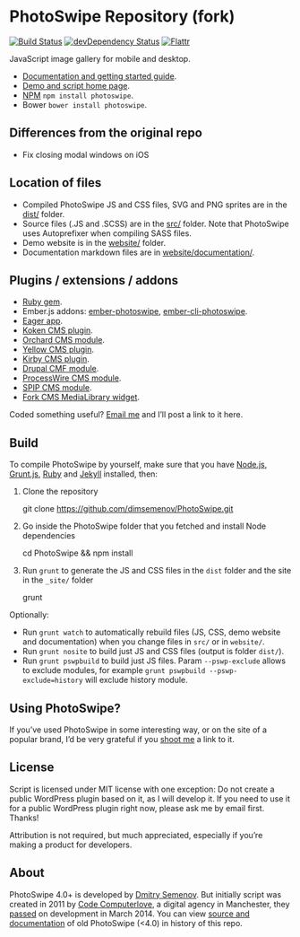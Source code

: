
# PhotoSwipe Repository (fork) 

[![Build Status](https://travis-ci.org/dimsemenov/PhotoSwipe.svg)](https://travis-ci.org/dimsemenov/PhotoSwipe) 
[![devDependency Status](https://david-dm.org/dimsemenov/PhotoSwipe/dev-status.svg)](https://david-dm.org/dimsemenov/PhotoSwipe#info=devDependencies)
[![Flattr](http://api.flattr.com/button/flattr-badge-large.png)](http://flattr.com/thing/3698358/dimsemenovPhotoSwipe-on-GitHub)

JavaScript image gallery for mobile and desktop. 

- [Documentation and getting started guide](http://photoswipe.com/documentation/getting-started.html).
- [Demo and script home page](http://photoswipe.com).
- [NPM](https://www.npmjs.com/package/photoswipe) `npm install photoswipe`.
- Bower `bower install photoswipe`.

## Differences from the original repo
- Fix closing modal windows on iOS

## Location of files

- Compiled PhotoSwipe JS and CSS files, SVG and PNG sprites are in the [dist/](https://github.com/dimsemenov/PhotoSwipe/tree/master/dist) folder.
- Source files (.JS and .SCSS) are in the [src/](https://github.com/dimsemenov/PhotoSwipe/tree/master/src) folder.  Note that PhotoSwipe uses Autoprefixer when compiling SASS files.
- Demo website is in the [website/](https://github.com/dimsemenov/PhotoSwipe/tree/master/website) folder.
- Documentation markdown files are in [website/documentation/](https://github.com/dimsemenov/PhotoSwipe/tree/master/website/documentation).

## Plugins / extensions / addons

- [Ruby gem](https://rubygems.org/gems/photoswipe-rails).
- Ember.js addons: [ember-photoswipe](https://github.com/kaermorchen/ember-photoswipe), [ember-cli-photoswipe](https://github.com/poetic/ember-cli-photoswipe).
- [Eager app](https://eager.io/app/DvuKIoU8iTOt).
- [Koken CMS plugin](https://github.com/DanielMuller/koken-plugin-photoswipe).
- [Orchard CMS module](https://gallery.orchardproject.net/List/Modules/Orchard.Module.Cascade.PhotoSwipe).
- [Yellow CMS plugin](https://github.com/datenstrom/yellow-plugins/tree/master/gallery).
- [Kirby CMS plugin](https://github.com/SiteMarina/guggenheim).
- [Drupal CMF module](https://www.drupal.org/project/photoswipe).
- [ProcessWire CMS module](https://github.com/blynx/MarkupProcesswirePhotoswipe).
- [SPIP CMS module](https://plugins.spip.net/photoswipe.html).
- [Fork CMS MediaLibrary widget](https://github.com/forkcms/forkcms).

Coded something useful? <a href='mailto:diiiimaaaa@gmail.com?subject="PhotoSwipe Plugin"'>Email me</a> and I’ll post a link to it here.

## Build 

To compile PhotoSwipe by yourself, make sure that you have [Node.js](http://nodejs.org/), [Grunt.js](https://github.com/cowboy/grunt), [Ruby](http://www.ruby-lang.org/) and [Jekyll](https://github.com/mojombo/jekyll/) installed, then:

1) Clone the repository

	git clone https://github.com/dimsemenov/PhotoSwipe.git

2) Go inside the PhotoSwipe folder that you fetched and install Node dependencies

	cd PhotoSwipe && npm install

3) Run `grunt` to generate the JS and CSS files in the `dist` folder and the site in the `_site/` folder

	grunt

Optionally:

- Run `grunt watch` to automatically rebuild files (JS, CSS, demo website and documentation) when you change files in `src/` or in `website/`.
- Run `grunt nosite` to build just JS and CSS files (output is folder `dist/`).
- Run `grunt pswpbuild` to build just JS files. Param `--pswp-exclude` allows to exclude modules, for example `grunt pswpbuild --pswp-exclude=history` will exclude history module.

## Using PhotoSwipe?

If you’ve used PhotoSwipe in some interesting way, or on the site of a popular brand, I’d be very grateful if you <a href='mailto:diiiimaaaa@gmail.com?subject="Site that uses PhotoSwipe"'>shoot me</a> a link to it.

## License

Script is licensed under MIT license with one exception: Do not create a public WordPress plugin based on it, as I will develop it. If you need to use it for a public WordPress plugin right now, please ask me by email first. Thanks!

Attribution is not required, but much appreciated, especially if you’re making a product for developers.

## About

PhotoSwipe 4.0+ is developed by [Dmitry Semenov](http://twitter.com/dimsemenov). But initially script was created in 2011 by [Code Computerlove](http://www.codecomputerlove.com/), a digital agency in Manchester, they [passed](https://twitter.com/PhotoSwipe/status/444134042787930113) on development in March 2014. You can view [source and documentation](https://github.com/dimsemenov/PhotoSwipe/tree/v3.0.3) of old PhotoSwipe (<4.0) in history of this repo.


